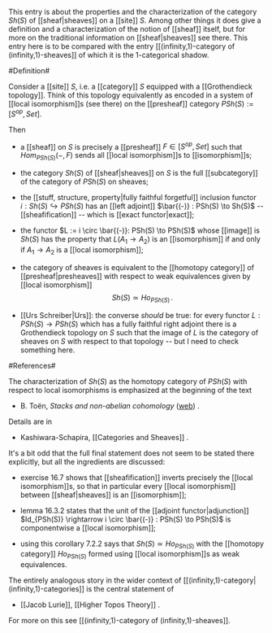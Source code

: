This entry is about the properties and the characterization of the category $Sh(S)$ of [[sheaf|sheaves]] on a [[site]] $S$. Among other things it does give a definition and a characterization of the notion of [[sheaf]] itself, but for more on the traditional information on [[sheaf|sheaves]] see there. This entry here is to be compared with the entry [[(infinity,1)-category of (infinity,1)-sheaves]] of which it is the 1-categorical shadow.

#Definition#

Consider a [[site]] $S$, i.e. a [[category]] $S$ equipped with a [[Grothendieck topology]].  Think of this topology equivalently as encoded in a system of [[local isomorphism]]s (see there) on the [[presheaf]] category $PSh(S) := [S^{op}, Set]$.

Then

* a [[sheaf]] on $S$ is precisely a [[presheaf]] $F \in [S^{op}, Set]$ such that $Hom_{PSh(S)}(-, F)$ sends all [[local isomorphism]]s to [[isomorphism]]s;

* the category $Sh(S)$ of [[sheaf|sheaves]] on $S$ is the full [[subcategory]] of the category of $PSh(S)$ on sheaves;

* the [[stuff, structure, property|fully faithful forgetful]] inclusion functor $i : Sh(S) \hookrightarrow PSh(S)$ has an [[left adjoint]] $\bar{(-)} : PSh(S) \to Sh(S)$ -- [[sheafification]] -- which is [[exact functor|exact]];

* the functor $L := i \circ \bar{(-)}: PSh(S) \to PSh(S)$ whose [[image]] is $Sh(S)$ has the property that $L(A_1 \to A_2)$ is an [[isomorphism]] if and only if $A_1 \to A_2$ is a [[local isomorphism]];

* the category of sheaves is equivalent to the [[homotopy category]] of [[presheaf|presheaves]] with respect to weak equivalences given by [[local isomorphism]]
$$
  Sh(S) \simeq Ho_{PSh(S)}
  \,.
$$

* [[Urs Schreiber|Urs]]: the converse _should_ be true: for every functor $L : PSh(S) \to PSh(S)$ which has a fully faithful right adjoint there is a Grothendieck topology on $S$ such that the image of $L$ is the category of sheaves on $S$ with respect to that topology -- but I need to check something here.

#References#

The characterization of $Sh(S)$ as the homotopy category of $PSh(S)$ with respect to local isomorphisms is emphasized at the beginning of the text

* B. To&euml;n, _Stacks and non-abelian cohomology_ ([web](http://www.msri.org/publications/ln/msri/2002/introstacks/toen/1/index.html)) .

Details are in 

* Kashiwara-Schapira, [[Categories and Sheaves]] .

It's a bit odd that the full final statement does not seem to be stated there explicitly, but all the ingredients are discussed:

* exercise 16.7 shows that [[sheafification]] inverts precisely the [[local isomorphism]]s, so that in particular every [[local isomorphism]] between [[sheaf|sheaves]] is an [[isomorphism]];

* lemma 16.3.2 states that the unit of the [[adjoint functor|adjunction]] $Id_{PSh(S)} \rightarrow i \circ \bar{(-)} : PSh(S) \to PSh(S)$ is componentwise a [[local isomorphism]];

* using this corollary 7.2.2 says that $Sh(S) \simeq Ho_{PSh(S)}$ with the [[homotopy category]] $Ho_{PSh(S)}$ formed using [[local isomorphism]]s as weak equivalences.

The entirely analogous story in the wider context of [[(infinity,1)-category|(infinity,1)-categories]] is the central statement of

* [[Jacob Lurie]], [[Higher Topos Theory]] .

For more on this see [[(infinity,1)-category of (infinity,1)-sheaves]].